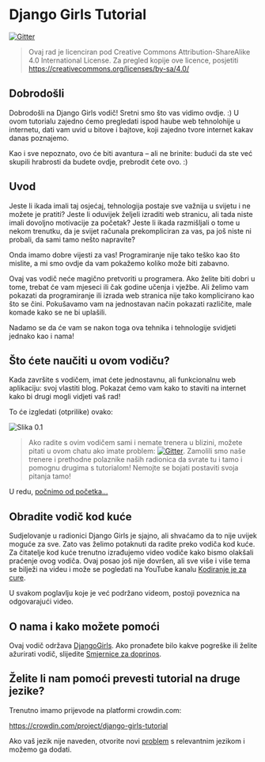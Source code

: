 # Django Girls Tutorial

[![Gitter](https://badges.gitter.im/DjangoGirls/tutorial.svg)](https://gitter.im/DjangoGirls/tutorial)

> Ovaj rad je licenciran pod Creative Commons Attribution-ShareAlike 4.0 International License.
> Za pregled kopije ove licence, posjetiti https://creativecommons.org/licenses/by-sa/4.0/

## Dobrodošli

Dobrodošli na Django Girls vodič! Sretni smo što vas vidimo ovdje. :) U ovom tutorialu zajedno ćemo pregledati ispod haube 
web tehnolohije u internetu, dati vam uvid u bitove i bajtove, koji zajedno tvore internet kakav danas poznajemo.

Kao i sve nepoznato, ovo će biti avantura – ali ne brinite: budući da ste već skupili hrabrosti da budete ovdje, prebrodit ćete ovo. :)

## Uvod

Jeste li ikada imali taj osjećaj, tehnologija postaje sve važnija u svijetu i ne možete je pratiti? Jeste li oduvijek željeli izraditi web stranicu, ali tada niste imali dovoljno motivacije za početak? Jeste li ikada razmišljali o tome u nekom trenutku, da je svijet računala prekompliciran za vas, pa još niste ni probali, da sami tamo nešto napravite?

Onda imamo dobre vijesti za vas! Programiranje nije tako teško kao što mislite, a mi smo ovdje da vam pokažemo koliko može biti zabavno.

Ovaj vas vodič neće magično pretvoriti u programera. Ako želite biti dobri u tome, trebat će vam mjeseci ili čak godine učenja i vježbe.
Ali želimo vam pokazati da programiranje ili izrada web stranica nije tako komplicirano kao što se čini. Pokušavamo vam na jednostavan način pokazati različite, male komade kako se ne bi uplašili.

Nadamo se da će vam se nakon toga ova tehnika i tehnologije svidjeti jednako kao i nama!

## Što ćete naučiti u ovom vodiču?

Kada završite s vodičem, imat ćete jednostavnu, ali funkcionalnu web aplikaciju: svoj vlastiti blog. Pokazat ćemo vam kako to staviti na internet kako bi drugi mogli vidjeti vaš rad!


To će izgledati (otprilike) ovako:

![Slika 0.1](images/application.png)

> Ako radite s ovim vodičem sami i nemate trenera u blizini, možete pitati u ovom chatu ako imate problem: [![Gitter](https://badges.gitter.im/DjangoGirls/tutorial.svg)](https://gitter.im/DjangoGirls/tutorial). Zamolili smo naše trenere i prethodne polaznike naših radionica da svrate tu i tamo i pomognu drugima s tutorialom! Nemojte se bojati postaviti svoja pitanja tamo!


U redu, [počnimo od početka...](./how_the_internet_works/README.md)

## Obradite vodič kod kuće

Sudjelovanje u radionici Django Girls je sjajno, ali shvaćamo da to nije uvijek moguće za sve. Zato vas želimo potaknuti da radite preko vodiča kod kuće. Za čitatelje kod kuće trenutno izrađujemo video vodiče kako bismo olakšali praćenje ovog vodiča. Ovaj posao još nije dovršen, ali sve više i više tema se bilježi na videu i može se pogledati na YouTube kanalu [Kodiranje je za cure](https://www.youtube.com/channel/UC0hNd2uW8jTR5K3KBzRuG2A/feed).

U svakom poglavlju koje je već podržano videom, postoji poveznica na odgovarajući video.

## O nama i kako možete pomoći


Ovaj vodič održava [DjangoGirls](https://djangogirls.org/). Ako pronađete bilo kakve pogreške ili želite ažurirati vodič, slijedite [Smjernice za doprinos](https://github.com/DjangoGirls/tutorial/blob/master/CONTRIBUTING.md).

## Želite li nam pomoći prevesti tutorial na druge jezike?

Trenutno imamo prijevode na platformi crowdin.com:

https://crowdin.com/project/django-girls-tutorial

Ako vaš jezik nije naveden, otvorite novi [problem](https://github.com/DjangoGirls/tutorial/issues/new) s relevantnim jezikom i možemo ga dodati.

